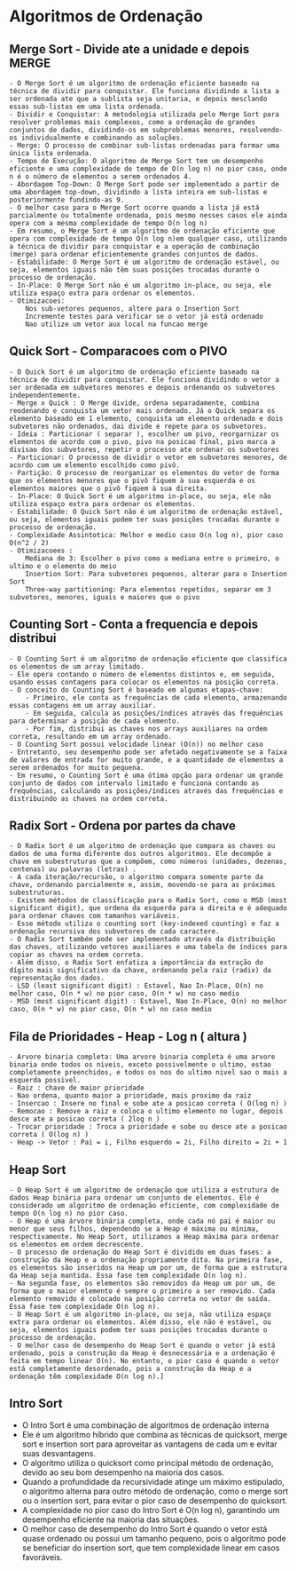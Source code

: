 
# Algoritmos de Ordenação

## Merge Sort - Divide ate a unidade e depois MERGE
    - O Merge Sort é um algoritmo de ordenação eficiente baseado na técnica de dividir para conquistar. Ele funciona dividindo a lista a ser ordenada ate que a sublista seja unitaria, e depois mesclando essas sub-listas em uma lista ordenada.
    - Dividir e Conquistar: A metodologia utilizada pelo Merge Sort para resolver problemas mais complexos, como a ordenação de grandes conjuntos de dados, dividindo-os em subproblemas menores, resolvendo-os individualmente e combinando as soluções.
    - Merge: O processo de combinar sub-listas ordenadas para formar uma única lista ordenada.
    - Tempo de Execução: O algoritmo de Merge Sort tem um desempenho eficiente e uma complexidade de tempo de O(n log n) no pior caso, onde n é o número de elementos a serem ordenados 4.
    - Abordagem Top-Down: O Merge Sort pode ser implementado a partir de uma abordagem top-down, dividindo a lista inteira em sub-listas e posteriormente fundindo-as 9.
    - O melhor caso para o Merge Sort ocorre quando a lista já está parcialmente ou totalmente ordenada, pois mesmo nesses casos ele ainda opera com a mesma complexidade de tempo O(n log n) 
    - Em resumo, o Merge Sort é um algoritmo de ordenação eficiente que opera com complexidade de tempo O(n log n)em qualquer caso, utilizando a técnica de dividir para conquistar e a operação de combinação (merge) para ordenar eficientemente grandes conjuntos de dados.
    - Estabilidade: O Merge Sort é um algoritmo de ordenação estável, ou seja, elementos iguais não têm suas posições trocadas durante o processo de ordenação.
    - In-Place: O Merge Sort não é um algoritmo in-place, ou seja, ele utiliza espaço extra para ordenar os elementos.
    - Otimizacoes:
        Nos sub-vetores pequenos, altere para o Insertion Sort 
        Incremente testes para verificar se o vetor já está ordenado
        Nao utilize um vetor aux local na funcao merge

## Quick Sort - Comparacoes com o PIVO
    - O Quick Sort é um algoritmo de ordenação eficiente baseado na técnica de dividir para conquistar. Ele funciona dividindo o vetor a ser ordenada em subvetores menores e depois ordenando os subvetores independentemente.
    - Merge x Quick : O Merge divide, ordena separadamente, combina reodenando e conquista um vetor mais ordenado. Já o Quick separa os elemento baseado em 1 elemento, conquista um elemento ordenado e dois subvetores não ordenados, dai divide e repete para os subvetores.
    - Ideia : Particionar ( separar ), escolher um pivo, reorgarnizar os elementos de acordo com o pivo, pivo na posicao final, pivo marca a divisao dos subvetores, repetir o processo ate ordenar os subvetores
    - Particionar: O processo de dividir o vetor em subvetores menores, de acordo com um elemento escolhido como pivô.
    - Partição: O processo de reorganizar os elementos do vetor de forma que os elementos menores que o pivô fiquem à sua esquerda e os elementos maiores que o pivô fiquem à sua direita.
    - In-Place: O Quick Sort é um algoritmo in-place, ou seja, ele não utiliza espaço extra para ordenar os elementos.
    - Estabilidade: O Quick Sort não é um algoritmo de ordenação estável, ou seja, elementos iguais podem ter suas posições trocadas durante o processo de ordenação.
    - Complexidade Assintotica: Melhor e medio caso O(n log n), pior caso O(n^2 / 2)
    - Otimizacoees :
        Mediana de 3: Escolher o pivo como a mediana entre o primeiro, o ultimo e o elemento do meio
        Insertion Sort: Para subvetores pequenos, alterar para o Insertion Sort
        Three-way partitioning: Para elementos repetidos, separar em 3 subvetores, menores, iguais e maiores que o pivo
 
## Counting Sort - Conta a frequencia e depois distribui
    - O Counting Sort é um algoritmo de ordenação eficiente que classifica os elementos de um array limitado.
    - Ele opera contando o número de elementos distintos e, em seguida, usando essas contagens para colocar os elementos na posição correta.
    - O conceito do Counting Sort é baseado em algumas etapas-chave:
        - Primeiro, ele conta as frequências de cada elemento, armazenando essas contagens em um array auxiliar.
        - Em seguida, calcula as posições/índices através das frequências para determinar a posição de cada elemento.
        - Por fim, distribui as chaves nos arrays auxiliares na ordem correta, resultando em um array ordenado.
    - O Counting Sort possui velocidade linear (O(n)) no melhor caso
    - Entretanto, seu desempenho pode ser afetado negativamente se a faixa de valores de entrada for muito grande, e a quantidade de elementos a serem ordenados for muito pequena.
    - Em resumo, o Counting Sort é uma ótima opção para ordenar um grande conjunto de dados com intervalo limitado e funciona contando as frequências, calculando as posições/índices através das frequências e distribuindo as chaves na ordem correta.

## Radix Sort - Ordena por partes da chave
    - O Radix Sort é um algoritmo de ordenação que compara as chaves ou dados de uma forma diferente dos outros algoritmos. Ele decompõe a chave em subestruturas que a compõem, como números (unidades, dezenas, centenas) ou palavras (letras) .
    - A cada iteração/recursão, o algoritmo compara somente parte da chave, ordenando parcialmente e, assim, movendo-se para as próximas subestruturas.
    - Existem métodos de classificação para o Radix Sort, como o MSD (most significant digit), que ordena da esquerda para a direita e é adequado para ordenar chaves com tamanhos variáveis.
    - Esse método utiliza o counting sort (key-indexed counting) e faz a ordenação recursiva dos subvetores de cada caractere.
    - O Radix Sort também pode ser implementado através da distribuição das chaves, utilizando vetores auxiliares e uma tabela de índices para copiar as chaves na ordem correta.
    - Além disso, o Radix Sort enfatiza a importância da extração do dígito mais significativo da chave, ordenando pela raiz (radix) da representação dos dados.
    - LSD (least significant digit) : Estavel, Nao In-Place, O(n) no melhor caso, O(n * w) no pior caso, O(n * w) no caso medio
    - MSD (most significant digit) : Estavel, Nao In-Place, O(n) no melhor caso, O(n * w) no pior caso, O(n * w) no caso medio

## Fila de Prioridades - Heap - Log n ( altura )
    - Arvore binaria completa: Uma arvore binaria completa é uma arvore binaria onde todos os niveis, exceto possivelmente o ultimo, estao completamente preenchidos, e todos os nos do ultimo nivel sao o mais a esquerda possivel.
    - Raiz : chave de maior prioridade
    - Nao ordena, quanto maior a prioridade, mais proximo da raiz
    - Insercao : Insere no final e sobe ate a posicao correta ( O(log n) )
    - Remocao : Remove a raiz e coloca o ultimo elemento no lugar, depois desce ate a posicao correta ( 2log n ) 
    - Trocar prioridade : Troca a prioridade e sobe ou desce ate a posicao correta ( O(log n) )
    - Heap -> Vetor : Pai = i, Filho esquerdo = 2i, Filho direito = 2i + 1

## Heap Sort
    - O Heap Sort é um algoritmo de ordenação que utiliza a estrutura de dados Heap binária para ordenar um conjunto de elementos. Ele é considerado um algoritmo de ordenação eficiente, com complexidade de tempo O(n log n) no pior caso.
    - O Heap é uma árvore binária completa, onde cada nó pai é maior ou menor que seus filhos, dependendo se a Heap é máxima ou mínima, respectivamente. No Heap Sort, utilizamos a Heap máxima para ordenar os elementos em ordem decrescente.
    - O processo de ordenação do Heap Sort é dividido em duas fases: a construção da Heap e a ordenação propriamente dita. Na primeira fase, os elementos são inseridos na Heap um por um, de forma que a estrutura da Heap seja mantida. Essa fase tem complexidade O(n log n).
    - Na segunda fase, os elementos são removidos da Heap um por um, de forma que o maior elemento é sempre o primeiro a ser removido. Cada elemento removido é colocado na posição correta no vetor de saída. Essa fase tem complexidade O(n log n).
    - O Heap Sort é um algoritmo in-place, ou seja, não utiliza espaço extra para ordenar os elementos. Além disso, ele não é estável, ou seja, elementos iguais podem ter suas posições trocadas durante o processo de ordenação.
    - O melhor caso de desempenho do Heap Sort é quando o vetor já está ordenado, pois a construção da Heap é desnecessária e a ordenação é feita em tempo linear O(n). No entanto, o pior caso é quando o vetor está completamente desordenado, pois a construção da Heap e a ordenação têm complexidade O(n log n).]

## Intro Sort
   - O Intro Sort é uma combinação de algoritmos de ordenação interna
   - Ele é um algoritmo híbrido que combina as técnicas de quicksort, merge sort e insertion sort para aproveitar as vantagens de cada um e evitar suas desvantagens.
   - O algoritmo utiliza o quicksort como principal método de ordenação, devido ao seu bom desempenho na maioria dos casos.
   - Quando a profundidade da recursividade atinge um máximo estipulado, o algoritmo alterna para outro método de ordenação, como o merge sort ou o insertion sort, para evitar o pior caso de desempenho do quicksort.
   - A complexidade no pior caso do Intro Sort é O(n log n), garantindo um desempenho eficiente na maioria das situações.
   - O melhor caso de desempenho do Intro Sort é quando o vetor está quase ordenado ou possui um tamanho pequeno, pois o algoritmo pode se beneficiar do insertion sort, que tem complexidade linear em casos favoráveis.
